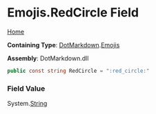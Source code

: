 # Emojis\.RedCircle Field

[Home](../../../README.md)

**Containing Type**: [DotMarkdown](../../README.md)\.[Emojis](../README.md)

**Assembly**: DotMarkdown\.dll

```csharp
public const string RedCircle = ":red_circle:"
```

### Field Value

System\.[String](https://docs.microsoft.com/en-us/dotnet/api/system.string)